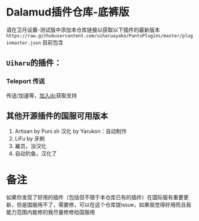 # Dalamud插件仓库-底裤版
请在卫月设置-测试版中添加本仓库链接以获取以下插件的最新版本``https://raw.githubusercontent.com/uiharuayako/PantsPlugins/master/pluginmaster.json``
目前包含  
## ``Uiharu``的插件：  
### Teleport 传送
传送/加速等，[加入dc](https://discord.gg/Vbr6SDSd3w)获取支持

## 其他开源插件的国服可用版本  
1. Artisan by Puni.sh 汉化 by Yarukon：自动制作
2. LiFu by 牙刷
3. 雇员，没汉化
4. 自动钓鱼，汉化了

# 备注
如果你发现了好用的插件（包括但不限于本仓库已有的插件）在国际服有重要更新，但是国服用不了，需要修，可以在这个仓库提issue，如果我觉得好用而且我能力范围内能修的我尽量修修给国服用